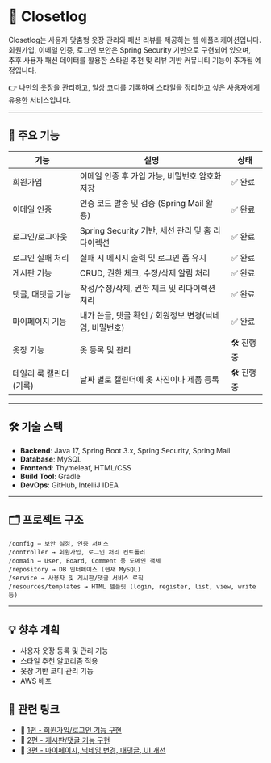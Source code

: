 # 🧥 Closetlog

Closetlog는 사용자 맞춤형 옷장 관리와 패션 리뷰를 제공하는 웹 애플리케이션입니다.  
회원가입, 이메일 인증, 로그인 보안은 Spring Security 기반으로 구현되어 있으며,  
추후 사용자 패션 데이터를 활용한 스타일 추천 및 리뷰 기반 커뮤니티 기능이 추가될 예정입니다.

👉 나만의 옷장을 관리하고, 일상 코디를 기록하며 스타일을 정리하고 싶은 사용자에게 유용한 서비스입니다.

---

## 📌 주요 기능

| 기능            | 설명                                  | 상태    |
|---------------|-------------------------------------|--------|
| 회원가입          | 이메일 인증 후 가입 가능, 비밀번호 암호화 저장         | ✅ 완료 |
| 이메일 인증        | 인증 코드 발송 및 검증 (Spring Mail 활용)      | ✅ 완료 |
| 로그인/로그아웃      | Spring Security 기반, 세션 관리 및 홈 리다이렉션 | ✅ 완료 |
| 로그인 실패 처리     | 실패 시 메시지 출력 및 로그인 폼 유지              | ✅ 완료 |
| 게시판 기능        | CRUD, 권한 체크, 수정/삭제 알림 처리            | ✅ 완료 |
| 댓글, 대댓글 기능    | 작성/수정/삭제, 권한 체크 및 리다이렉션 처리          | ✅ 완료 |
| 마이페이지 기능      | 내가 쓴글, 댓글 확인 / 회원정보 변경(닉네임, 비밀번호)   | ✅ 완료 |
| 옷장 기능         | 옷 등록 및 관리                           | 🛠 진행 중 |
| 데일리 룩 캘린더(기록) | 날짜 별로 캘린더에 옷 사진이나 제품 등록             | 🛠 진행 중 |

---

## 🛠 기술 스택

- **Backend**: Java 17, Spring Boot 3.x, Spring Security, Spring Mail
- **Database**: MySQL
- **Frontend**: Thymeleaf, HTML/CSS 
- **Build Tool**: Gradle
- **DevOps**: GitHub, IntelliJ IDEA

---

## 🗂 프로젝트 구조

```
/config → 보안 설정, 인증 서비스 
/controller → 회원가입, 로그인 처리 컨트롤러 
/domain → User, Board, Comment 등 도메인 객체 
/repository → DB 인터페이스 (현재 MySQL) 
/service → 사용자 및 게시판/댓글 서비스 로직 
/resources/templates → HTML 템플릿 (login, register, list, view, write 등) 
```

---

## 💡 향후 계획

- 사용자 옷장 등록 및 관리 기능
- 스타일 추천 알고리즘 적용 
- 옷장 기반 코디 관리 기능
- AWS 배포

## 🔗 관련 링크

- 📌 [1편 - 회원가입/로그인 기능 구현](https://velog.io/@pjw200116/Spring-Boot%EB%A1%9C-%ED%9A%8C%EC%9B%90%EA%B0%80%EC%9E%85-%EA%B8%B0%EB%8A%A5-%EA%B5%AC%ED%98%84%ED%95%98%EA%B8%B0-%ED%8C%A8%EC%85%98-%EB%A6%AC%EB%B7%B0-%EA%B2%8C%EC%8B%9C%ED%8C%90-%ED%94%84%EB%A1%9C%EC%A0%9D%ED%8A%B8-1)
- 📌 [2편 - 게시판/댓글 기능 구현](https://velog.io/@pjw200116/ClosetLog-%ED%94%84%EB%A1%9C%EC%A0%9D%ED%8A%B8-2-%EA%B2%8C%EC%8B%9C%ED%8C%90-%EB%B0%8F-%EB%8C%93%EA%B8%80-%EA%B8%B0%EB%8A%A5-%EA%B5%AC%ED%98%84)
- 📌 [3편 - 마이페이지, 닉네임 변경, 대댓글, UI 개선](https://velog.io/@pjw200116/ClosetLog-%ED%94%84%EB%A1%9C%EC%A0%9D%ED%8A%B8-3-%EB%A7%88%EC%9D%B4%ED%8E%98%EC%9D%B4%EC%A7%80-%EB%8B%AD%EB%84%A4%EC%9E%84-%EB%B3%80%EA%B2%BD-%EB%8C%80%EB%8C%93%EA%BE%B8-UI-%EA%B0%9C%EC%84%A0)